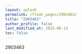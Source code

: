 ```yaml
---
layout: splash
permalink: /float_pages/2903463/
title: "2903463"
author_profile: false
last_modified_at: 2025-06-13
toc: false
---
```

 
2903463
